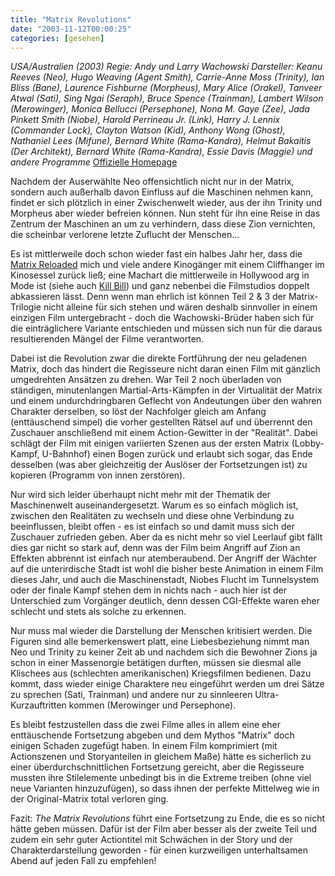 ```yaml
---
title: "Matrix Revolutions"
date: "2003-11-12T00:00:25"
categories: [gesehen]
---
```


*USA/Australien (2003)
Regie: Andy und Larry Wachowski
Darsteller: Keanu Reeves (Neo), Hugo Weaving (Agent Smith), Carrie-Anne Moss (Trinity), Ian Bliss (Bane), Laurence Fishburne (Morpheus), Mary Alice (Orakel), Tanveer Atwal (Sati), Sing Ngai (Seraph), Bruce Spence (Trainman), Lambert Wilson (Merowinger), Monica Bellucci (Persephone), Nona M. Gaye (Zee), Jada Pinkett Smith (Niobe), Harold Perrineau Jr. (Link), Harry J. Lennix (Commander Lock), Clayton Watson (Kid), Anthony Wong (Ghost), Nathaniel Lees (Mifune), Bernard White (Rama-Kandra), Helmut Bakaitis (Der Architekt), Bernard White (Rama-Kandra), Essie Davis (Maggie) und andere Programme*
[Offizielle Homepage](http://thematrix.de/)

Nachdem der Auserwählte Neo offensichtlich nicht nur in der Matrix, sondern auch außerhalb davon Einfluss auf die Maschinen nehmen kann, findet er sich plötzlich in einer Zwischenwelt wieder, aus der ihn Trinity und Morpheus aber wieder befreien können. Nun steht für ihn eine Reise in das Zentrum der Maschinen an um zu verhindern, dass diese Zion vernichten, die scheinbar verlorene letzte Zuflucht der Menschen...

Es ist mittlerweile doch schon wieder fast ein halbes Jahr her, dass die [Matrix Reloaded](/2003/05/26/matrix-reloaded/) mich und viele andere Kinogänger mit einem Cliffhanger im Kinosessel zurück ließ; eine Machart die mittlerweile in Hollywood arg in Mode ist (siehe auch [Kill Bill](/2003/10/23/kill-bill-vol-i/)) und ganz nebenbei die Filmstudios doppelt abkassieren lässt. Denn wenn man ehrlich ist können Teil 2 & 3 der Matrix-Trilogie nicht alleine für sich stehen und wären deshalb sinnvoller in einem einzigen Film untergebracht - doch die Wachowski-Brüder haben sich für die einträglichere Variante entschieden und müssen sich nun für die daraus resultierenden Mängel der Filme verantworten.

Dabei ist die Revolution zwar die direkte Fortführung der neu geladenen Matrix, doch das hindert die Regisseure nicht daran einen Film mit gänzlich umgedrehten Ansätzen zu drehen. War Teil 2 noch überladen von ständigen, minutenlangen Martial-Arts-Kämpfen in der Virtualität der Matrix und einem undurchdringbaren Geflecht von Andeutungen über den wahren Charakter derselben, so löst der Nachfolger gleich am Anfang (enttäuschend simpel) die vorher gestellten Rätsel auf und überrennt den Zuschauer anschließend mit einem Action-Gewitter in der "Realität". Dabei schlägt der Film mit einigen variierten Szenen aus der ersten Matrix (Lobby-Kampf, U-Bahnhof) einen Bogen zurück und erlaubt sich sogar, das Ende desselben (was aber gleichzeitig der Auslöser der Fortsetzungen ist) zu kopieren (Programm von innen zerstören).

Nur wird sich leider überhaupt nicht mehr mit der Thematik der Maschinenwelt auseinandergesetzt. Warum es so einfach möglich ist, zwischen den Realitäten zu wechseln und diese ohne Verbindung zu beeinflussen, bleibt offen - es ist einfach so und damit muss sich der Zuschauer zufrieden geben. Aber da es nicht mehr so viel Leerlauf gibt fällt dies gar nicht so stark auf, denn was der Film beim Angriff auf Zion an Effekten abbrennt ist einfach nur atemberaubend. Der Angriff der Wächter auf die unterirdische Stadt ist wohl die bisher beste Animation in einem Film dieses Jahr, und auch die Maschinenstadt, Niobes Flucht im Tunnelsystem oder der finale Kampf stehen dem in nichts nach - auch hier ist der Unterschied zum Vorgänger deutlich, denn dessen CGI-Effekte waren eher schlecht und stets als solche zu erkennen.

Nur muss mal wieder die Darstellung der Menschen kritisiert werden. Die Figuren sind alle bemerkenswert platt, eine Liebesbeziehung nimmt man Neo und Trinity zu keiner Zeit ab und nachdem sich die Bewohner Zions ja schon in einer Massenorgie betätigen durften, müssen sie diesmal alle Klischees aus (schlechten amerikanischen) Kriegsfilmen bedienen. Dazu kommt, dass wieder einige Charaktere neu eingeführt werden um drei Sätze zu sprechen (Sati, Trainman) und andere nur zu sinnleeren Ultra-Kurzauftritten kommen (Merowinger und Persephone).

Es bleibt festzustellen dass die zwei Filme alles in allem eine eher enttäuschende Fortsetzung abgeben und dem Mythos "Matrix" doch einigen Schaden zugefügt haben. In einem Film komprimiert (mit Actionszenen und Storyanteilen in gleichem Maße) hätte es sicherlich zu einer überdurchschnittlichen Fortsetzung gereicht, aber die Regisseure mussten ihre Stilelemente unbedingt bis in die Extreme treiben (ohne viel neue Varianten hinzuzufügen), so dass ihnen der perfekte Mittelweg wie in der Original-Matrix total verloren ging.

Fazit: *The Matrix Revolutions* führt eine Fortsetzung zu Ende, die es so nicht hätte geben müssen. Dafür ist der Film aber besser als der zweite Teil und zudem ein sehr guter Actiontitel mit Schwächen in der Story und der Charakterdarstellung geworden - für einen kurzweiligen unterhaltsamen Abend auf jeden Fall zu empfehlen!
